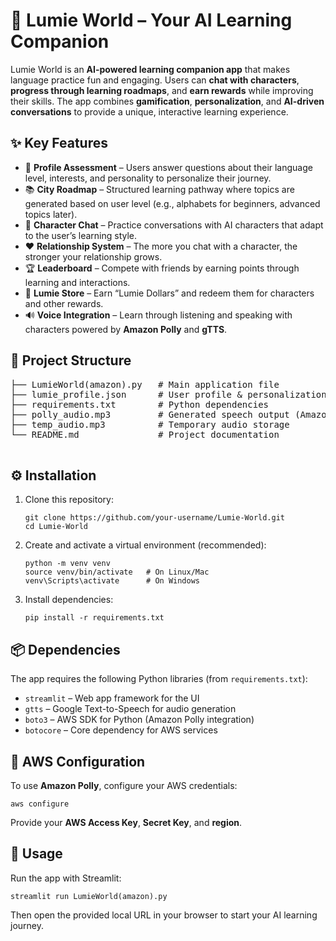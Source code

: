 <!DOCTYPE html>
<html lang="en">
<head>
  <meta charset="UTF-8">
</head>
<body>

  <h1>🌟 Lumie World – Your AI Learning Companion</h1>
  <p>
    Lumie World is an <b>AI-powered learning companion app</b> that makes language practice fun and engaging. 
    Users can <b>chat with characters</b>, <b>progress through learning roadmaps</b>, and <b>earn rewards</b> 
    while improving their skills. The app combines <b>gamification</b>, <b>personalization</b>, and 
    <b>AI-driven conversations</b> to provide a unique, interactive learning experience.
  </p>

  <h2>✨ Key Features</h2>
  <ul>
    <li>📝 <b>Profile Assessment</b> – Users answer questions about their language level, interests, and personality to personalize their journey.</li>
    <li>📚 <b>City Roadmap</b> – Structured learning pathway where topics are generated based on user level (e.g., alphabets for beginners, advanced topics later).</li>
    <li>💬 <b>Character Chat</b> – Practice conversations with AI characters that adapt to the user’s learning style.</li>
    <li>❤️ <b>Relationship System</b> – The more you chat with a character, the stronger your relationship grows.</li>
    <li>🏆 <b>Leaderboard</b> – Compete with friends by earning points through learning and interactions.</li>
    <li>🛒 <b>Lumie Store</b> – Earn “Lumie Dollars” and redeem them for characters and other rewards.</li>
    <li>🔊 <b>Voice Integration</b> – Learn through listening and speaking with characters powered by <b>Amazon Polly</b> and <b>gTTS</b>.</li>
  </ul>

  <h2>📂 Project Structure</h2>
  <pre>
├── LumieWorld(amazon).py   # Main application file
├── lumie_profile.json      # User profile & personalization data
├── requirements.txt        # Python dependencies
├── polly_audio.mp3         # Generated speech output (Amazon Polly)
├── temp_audio.mp3          # Temporary audio storage
└── README.md               # Project documentation
  </pre>

  <h2>⚙️ Installation</h2>
  <ol>
    <li>
      Clone this repository:
      <pre><code>git clone https://github.com/your-username/Lumie-World.git
cd Lumie-World</code></pre>
    </li>
    <li>
      Create and activate a virtual environment (recommended):
      <pre><code>python -m venv venv
source venv/bin/activate   # On Linux/Mac
venv\Scripts\activate      # On Windows</code></pre>
    </li>
    <li>
      Install dependencies:
      <pre><code>pip install -r requirements.txt</code></pre>
    </li>
  </ol>

  <h2>📦 Dependencies</h2>
  <p>The app requires the following Python libraries (from <code>requirements.txt</code>):</p>
  <ul>
    <li><code>streamlit</code> – Web app framework for the UI</li>
    <li><code>gtts</code> – Google Text-to-Speech for audio generation</li>
    <li><code>boto3</code> – AWS SDK for Python (Amazon Polly integration)</li>
    <li><code>botocore</code> – Core dependency for AWS services</li>
  </ul>

  <h2>🔑 AWS Configuration</h2>
  <p>To use <b>Amazon Polly</b>, configure your AWS credentials:</p>
  <pre><code>aws configure</code></pre>
  <p>Provide your <b>AWS Access Key</b>, <b>Secret Key</b>, and <b>region</b>.</p>

  <h2>🚀 Usage</h2>
  <p>Run the app with Streamlit:</p>
  <pre><code>streamlit run LumieWorld(amazon).py</code></pre>
  <p>Then open the provided local URL in your browser to start your AI learning journey.</p>

 

</body>
</html>
